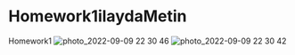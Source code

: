 # Homework1ilaydaMetin
Homework1
![photo_2022-09-09 22 30 46](https://user-images.githubusercontent.com/100840400/189430908-82467553-b95a-4f21-b19c-3356993dab54.jpeg)
![photo_2022-09-09 22 30 42](https://user-images.githubusercontent.com/100840400/189430914-dfe9316e-7958-42c0-ad97-637560e8e006.jpeg)
